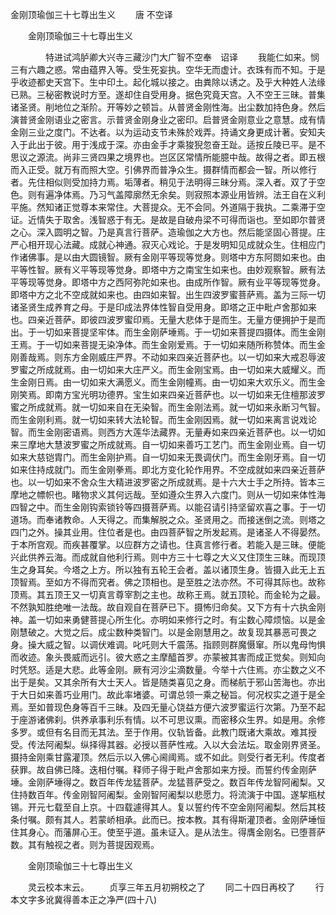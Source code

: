   金刚顶瑜伽三十七尊出生义
　　唐 不空译




　　金刚顶瑜伽三十七尊出生义

　　　　特进试鸿胪卿大兴寺三藏沙门大广智不空奉　诏译
　　我能仁如来。悯三有六趣之惑。常由蕴界入等。受生死妄执。空华无而虚计。衣珠有而不知。于是乎收迹都史天宫下。生中印土。起化城以接之。由粪除以诱之。及乎大种姓人法缘已熟。三秘密教说时方至。遂却住自受用身。据色究竟天宫。入不空王三昧。普集诸圣贤。削地位之渐阶。开等妙之顿旨。从普贤金刚性海。出尘数加持色身。然后演普贤金刚语业之密言。示普贤金刚身业之密印。启普贤金刚意业之意慧。成有情金刚三业之度门。不达者。以为运动支节未殊於戏弄。持诵文身更成计著。安知夫入于此出于彼。用于浅成于深。亦由金手才乘狻猊忽奋王趾。适按丘陵已平。是不思议之源流。尚非三贤四果之境界也。岂区区常情所能臆中哉。故得之者。即五根而入正受。就万有而照大空。引佛界而普净众生。摄群情而都会一智。所以修行者。先住相似则受加持力焉。垢薄者。稍见于法明得三昧分焉。深入者。双了于空色。则有遍净体焉。乃习气盖障廓然无余矣。则寂照本源业用皆辨。法王自在义利平施。然知诸正觉尊本来常住。大菩提众。无不会同。外道隔于我执。二乘滞于空证。近情失于取舍。浅智惑于有无。是故是自破舟梁不可得而诣也。至如即尔普贤之心。深入圆明之智。乃是真言行菩萨。造瑜伽之大方也。然后能坚固心菩提。庄严心相开现心法藏。成就心神通。寂灭心戏论。于是发明知见成就众生。住相应门作诸佛事。是以由大圆镜智。厥有金刚平等现等觉身。则塔中方东阿閦如来也。由平等性智。厥有义平等现等觉身。即塔中方之南宝生如来也。由妙观察智。厥有法平等现等觉身。即塔中方之西阿弥陀如来也。由成所作智。厥有业平等现等觉身。即塔中方之北不空成就如来也。由四如来智。出生四波罗蜜菩萨焉。盖为三际一切诸圣贤生成养育之母。于是印成法界体性智自受用身。即塔之正中毗卢舍那如来也。四亲近菩萨。即彼四波罗蜜印焉。无量大悲体于是而生。无量方便拥护于是而出。于一切如来菩提坚牢体。而生金刚萨埵焉。于一切如来菩提四摄体。而生金刚王焉。于一切如来菩提无染净体。而生金刚爱焉。于一切如来随所称赞体。而生金刚善哉焉。则东方金刚威庄严界。不动如来四亲近菩萨也。以一切如来大戒忍辱波罗蜜之所成就焉。由一切如来大庄严义。而生金刚宝焉。由一切如来大威耀义。而生金刚日焉。由一切如来大满愿义。而生金刚幢焉。由一切如来大欢乐义。而生金刚笑焉。即南方宝光明功德界。宝生如来四亲近菩萨也。以一切如来无住檀那波罗蜜之所成就焉。就一切如来自在无染智。而生金刚法焉。就一切如来永断习气智。而生金刚利焉。就一切如来转大法轮智。而生金刚因焉。就一切如来离言说戏论智。而生金刚密语焉。则西方大莲华法藏界。无量寿如来四亲近菩萨也。以一切如来三摩地大慧波罗蜜之所成就焉。自一切如来善巧工艺门。而生金刚业焉。自一切如来大慈铠胄门。而生金刚护焉。自一切如来无畏调伏门。而生金刚牙焉。自一切如来住持成就门。而生金刚拳焉。即北方变化轮作用界。不空成就如来四亲近菩萨也。以一切如来不舍众生大精进波罗密之所成就焉。是十六大士手之所持。皆本三摩地之幖帜也。睹物求义其何远哉。至如遵众生界入六度门。则从一切如来体性海四智之中。而生金刚钩索锁铃等四摄菩萨焉。以能召请引持坚留欢喜之事。于一切道场。而奉诸教命。人天得之。而集解脱之众。圣贤用之。而接迷倒之流。则塔之四门之外。操其业用。住位者是也。由四菩萨智之所发起焉。是诸圣人不得晏然。于本所宫观。而疾甚覆掌。以应群方之请也。住真言修行者。若能入是三昧。便能兴此供养云海。而成就自他利行焉。则中方三十七尊之大义又住顶生三昧。而现顶生之身耳矣。今塔之上方。所以独有五轮王会者。盖以诸顶生身。皆摄入此无上五顶智焉。至如方不得而究者。佛之顶相也。是至胜之法亦然。不可得其际也。故称顶焉。其五顶王又一切真言尊宰割之主也。故称王焉。就五顶轮。而金轮为之最。不然孰知胜绝唯一法哉。故自观自在菩萨已下。摄怖归命矣。又下方有十六执金刚神。盖一切如来勇健菩提心所生化。亦明如来修行之时。有尘数心障烦恼。以是金刚慧破之。大觉之后。成尘数种类智门。以是金刚慧用之。故复现其暴恶可畏之身。操大威之智。以调伏难调。叱吒则大千震荡。指顾则群魔慑窜。所以鬼母怐惧而收迹。象头畏威而远引。彼大惑之主摩醯首罗。亦蒙被其害而成正觉矣。则知向时凭怒。适是大悲。此等金刚。厥有河沙尘滴数量。今举十六住焉。亦尘数之义不出于是矣。又其余所有大士天人。皆是随类喜见之身。而梯航于邪山苦海也。亦出于大日如来善巧业用门。故此率堵婆。可谓总领一乘之秘旨。何况权实之道于是全焉。至如普现色身等百千三昧。及四无量心饶益方便六波罗蜜运行次第。乃至不起于座游诸佛刹。供养承事利乐有情。以不可思议熏。而密移众生界。如是用。余修多罗。或但有名目而无其法。至于作用。仪轨皆备。此教门既诸大乘故。难其授受。传法阿阇梨。纵择得其器。必授以菩萨性戒。入以大会法坛。取金刚界贤圣。摄持金刚乘甘露灌顶。然后示以入佛心阃阈焉。或不如此。则受行者无利。传度者获罪。故自佛已降。迭相付嘱。释师子得于毗卢舍那如来方授。而誓约传金刚萨埵。金刚萨埵得之。数百年传龙猛菩萨。龙猛菩萨受之。数百年传龙智阿阇梨。又住持数百年。传金刚智阿阇梨。金刚智阿阇梨以悲愿力。将流演于中国。遂挈瓶杖锡。开元七载至自上京。十四载遽得其人。复以誓约传不空金刚阿阇梨。然后其枝条付嘱。颇有其人。若蒙峤相承。此而已。按本教。其有得斯灌顶者。金刚萨埵恒住其身心。而藩屏心王。使至乎道。虽未证入。是从法生。得膺金刚名。已堕菩萨数。其有触视之者。则为菩提因观焉。

　　金刚顶瑜伽三十七尊出生义

　　灵云校本末云。
　　贞享三年五月初朔校之了
　　同二十四日再校了
　　行本文字多讹冀得善本正之净严(四十八)

